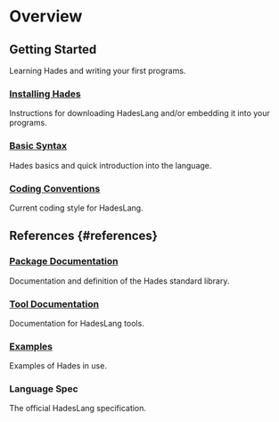 # Overview

## Getting Started

Learning Hades and writing your first programs.

### [Installing Hades](getting-started/installing-hades.md)

Instructions for downloading HadesLang and/or embedding it into your programs.

### [Basic Syntax](getting-started/basic-syntax.md)

Hades basics and quick introduction into the language.

### [Coding Conventions](getting-started/coding-conventions.md)

Current coding style for HadesLang.

## References {#references}

### [Package Documentation](standard-library/)

Documentation and definition of the Hades standard library.

### [Tool Documentation](tools.md)

Documentation for HadesLang tools.

### [Examples](examples.md)

Examples of Hades in use.

### Language Spec

The official HadesLang specification.

